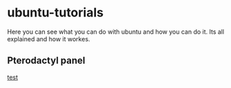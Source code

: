 # ubuntu-tutorials
Here you can see what you can do with ubuntu and how you can do it. Its all explained and how it workes.

## Pterodactyl panel
[test](https://github.com/TexMex100/ubuntu-tutorials/edit/main/README.md)
